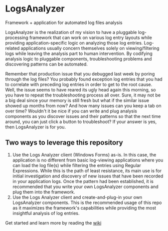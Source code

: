 # LogsAnalyzer
Framework + application for automated log files analysis

LogsAnalyzer is the realization of my vision to have a pluggable log-processing framework that can work on various log entry layouts while providing application-specific logic on analyzing those log entries. Log-related applications usually concern themselves solely on viewing/filtering logs while leaving the analysis part to human intervention. By codifying analysis logic to pluggable components, troubleshooting problems and discovering patterns can be automated.

Remember that production issue that you debugged last week by poring through the log files? You probably found exception log entries that you had to correlate with preceding log entries in order to get to the root cause. Well, the issue seems to have reared its ugly head again this morning, so you have to repeat the troubleshooting process all over. Sure, it may not be a big deal since your memory is still fresh but what if the similar issue showed up months from now? And how many issues can you keep a tab on over time? Wouldn't it be nice if you can write and plug analysis components as you discover issues and their patterns so that the next time around, you can just click a button to troubleshoot? If your answer is yes, then LogsAnalyzer is for you.

## Two ways to leverage this repository
1. Use the Logs Analyzer client (Windows Forms) as-is. In this case, the application is no different from basic log-viewing applications where you can load the log file(s) while filtering the entries using Regular Expressions. While this is the path of least resistance, its main use is for initial investigation and discovery of new issues that have been recorded in your application logs. Once the pattern had been established, it is recommended that you write your own LogsAnalyzer components and plug them into the framework.
2. Use the Logs Analyzer client and create-and-plug-in your own LogsAnalyzer components. This is the recommended usage of this repo as it maximizes the framework's capabilities while providing the most insightful analysis of log entries.

Get started and learn more by reading the [wiki](https://github.com/Jabestrada/LogsAnalyzer/wiki)
